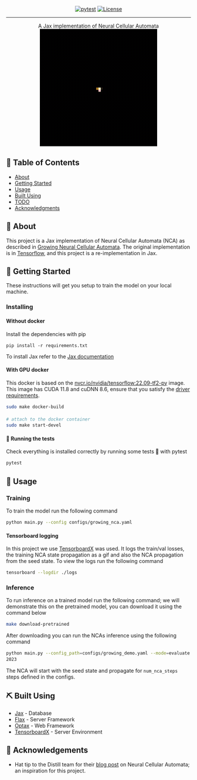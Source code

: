<!-- <h3 align="center">Project Title</h3> -->



<div align="center">

[![pytest](https://github.com/howaboutyu/NCA/actions/workflows/pytest.yml/badge.svg)](https://github.com/howaboutyu/NCA/actions/workflows/pytest.yml)
[![License](https://img.shields.io/badge/license-MIT-blue.svg)](/LICENSE)

</div>


---

<p align="center"> A Jax implementation of Neural Cellular Automata 
    <br> 
    <img src="./docs/gifs/output_half.gif" alt="NCA">

</p>


## 📝 Table of Contents

- [About](#about)
- [Getting Started](#getting_started)
- [Usage](#usage)
- [Built Using](#built_using)
- [TODO](../TODO.md)
- [Acknowledgments](#acknowledgement)

## 🧐 About <a name = "about"></a>

This project is a Jax implementation of Neural Cellular Automata (NCA) as described in [Growing Neural Cellular Automata](https://distill.pub/2020/growing-ca/). The original implementation is in [Tensorflow](https://colab.research.google.com/github/google-research/self-organising-systems/blob/master/notebooks/growing_ca.ipynb#scrollTo=4O4tzfe-GRJ7), and this project is a re-implementation in Jax. 

## 🏁 Getting Started <a name = "getting_started"></a>

These instructions will get you setup to train the model on your local machine.  



### Installing

#### Without docker 

Install the dependencies with pip

```
pip install -r requirements.txt
```

To install Jax refer to the [Jax documentation](https://github.com/google/jax#installation)

#### With GPU docker 

This docker is based on the [nvcr.io/nvidia/tensorflow:22.09-tf2-py](https://docs.nvidia.com/deeplearning/frameworks/tensorflow-release-notes/rel-22-09.html#rel-22-09) image. This image has CUDA 11.8 and cuDNN 8.6, ensure that you satisfy the [driver requirements](https://docs.nvidia.com/deeplearning/frameworks/tensorflow-release-notes/rel-22-09.html#rel-22-09).


```bash
sudo make docker-build

# attach to the docker container
sudo make start-devel
```


#### 🔧 Running the tests <a name = "tests"></a>

Check everything is installed correctly by running some tests 🔧 with pytest

```bash
pytest
```

## 🎈 Usage <a name="usage"></a>

### Training

To train the model run the following command

```bash
python main.py --config configs/growing_nca.yaml
``` 

#### Tensorboard logging

In this project we use [TensorboardX](https://github.com/lanpa/tensorboardX) was used. It logs the train/val losses, the training NCA state propagation as a gif and also the NCA propagation from the seed state. To view the logs run the following command

```bash 
tensorboard --logdir ./logs 
```

### Inference

To run inference on a trained model run the following command; we will demonstrate this on the pretrained model, you can download it using the command below

```bash
make download-pretrained
```

After downloading you can run the NCAs inference using the following command

```bash
python main.py --config_path=configs/growing_demo.yaml --mode=evaluate --output_video_path=demo.mp4
2023
```

The NCA will start with the seed state and propagate for `num_nca_steps` steps defined in the configs.


## ⛏️ Built Using <a name = "built_using"></a>

- [Jax]() - Database
- [Flax]() - Server Framework
- [Optax]() - Web Framework
- [TensorboardX]() - Server Environment


## 🎉 Acknowledgements <a name = "acknowledgement"></a>

- Hat tip to the Distill team for their [blog post](https://distill.pub/2020/growing-ca/) on Neural Cellular Automata; an inspiration for this project. 
